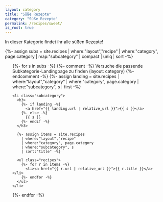 ```yaml
---
layout: category
title: "Süße Rezepte"
category: "Süße Rezepte"
permalink: /recipes/sweet/
is_root: true
---
```


<p>In dieser Kategorie findet ihr alle süßen Rezepte!</p>

{%- assign subs = site.recipes
  | where:"layout","recipe"
  | where:"category", page.category
  | map:"subcategory" | compact | uniq | sort -%}

<ul class="subcategories">
  {%- for s in subs -%}
    {%- comment -%}
      Versuche die passende Subkategorie-Landingpage zu finden (layout: category)
    {%- endcomment -%}
    {%- assign landing = site.recipes
      | where:"layout","category"
      | where:"category", page.category
      | where:"subcategory", s
      | first -%}

    <li class="subcategory">
      <h3>
        {%- if landing -%}
          <a href="{{ landing.url | relative_url }}">{{ s }}</a>
        {%- else -%}
          {{ s }}
        {%- endif -%}
      </h3>

      {%- assign items = site.recipes
        | where:"layout","recipe"
        | where:"category", page.category
        | where:"subcategory", s
        | sort:"title" -%}

      <ul class="recipes">
        {%- for r in items -%}
          <li><a href="{{ r.url | relative_url }}">{{ r.title }}</a></li>
        {%- endfor -%}
      </ul>
    </li>
  {%- endfor -%}
</ul>
